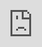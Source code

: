 ```yaml
---
layout: page
title: Anon 
tagline: Anon tag
description: Anon desc 
---
```


Put a video here.

<table width="100%" border="0" cellspacing="0" cellpadding="0">
<tr>
  <td>
  </td>
  <iframe src="https://streamable.com/e/lev5vy?autoplay=1&nocontrols=1" frameborder="0" width="100%" height="100%" allowfullscreen allow="autoplay" style="width:100%;height:100%;position:absolute;left:0px;top:0px;overflow:hidden;"></iframe>
  <td>
  <iframe src="https://streamable.com/e/lev5vy?autoplay=1&nocontrols=1" frameborder="0" width="100%" height="100%" allowfullscreen allow="autoplay" style="width:100%;height:100%;position:absolute;left:0px;top:0px;overflow:hidden;"></iframe>
  </td>
</tr>
</table>
  

---

